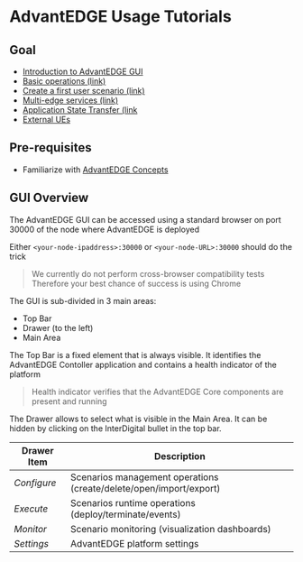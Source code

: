 # AdvantEDGE Usage Tutorials
## Goal
- [Introduction to AdvantEDGE GUI](#gui-overview)
- [Basic operations (link)](./use/base-ops.md)
- [Create a first user scenario (link)](./use/create-scenario.md)
- [Multi-edge services (link)](./use/me-services.md)
- [Application State Transfer (link](./use/app-state-transfer.md)
- [External UEs](./use/ext-ue.md)

## Pre-requisites
- Familiarize with [AdvantEDGE Concepts](./concepts.md)

## GUI Overview
The AdvantEDGE GUI can be accessed using a standard browser on port 30000 of the node where AdvantEDGE is deployed

Either `<your-node-ipaddress>:30000` or `<your-node-URL>:30000` should do the trick
> We currently do not perform cross-browser compatibility tests <br>Therefore your best chance of success is using Chrome

The GUI is sub-divided in 3 main areas:
- Top Bar
- Drawer (to the left)
- Main Area

The Top Bar is a fixed element that is always visible. It identifies the AdvantEDGE Contoller application and contains a health indicator of the platform
> Health indicator verifies that the AdvantEDGE Core components are present and running

The Drawer allows to select what is visible in the Main Area. It can be hidden by clicking on the InterDigital bullet in the top bar.

Drawer Item | Description
------ | --------
_Configure_ | Scenarios management operations (create/delete/open/import/export)
_Execute_ | Scenarios runtime operations (deploy/terminate/events)
_Monitor_ | Scenario monitoring (visualization dashboards)
_Settings_ | AdvantEDGE platform settings
